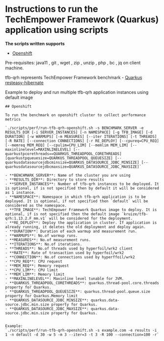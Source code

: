 # Instructions to run the TechEmpower Framework (Quarkus) application using scripts 
**The scripts written supports**
- [Openshift](#Openshift)

Pre-requisites: java11 , git , wget , zip , unzip , php , bc , jq on client machine.

tfb-qrh represents TechEmpower Framework benchmark - [Quarkus resteasy-hibernate](https://github.com/TechEmpower/FrameworkBenchmarks/tree/master/frameworks/Java/quarkus)

Example to deploy and run multiple tfb-qrh application instances using default image

```
## Openshift

To run the benchmark on openshift cluster to collect performance metrics

`./scripts/perf/run-tfb-qrh-openshift.sh -s BENCHMARK_SERVER -e RESULTS_DIR [-i SERVER_INSTANCES] [-n NAMESPACE] [-g TFB_IMAGE] [-d DURATION] [-w WARMUPS] [-m MEASURES] [--iter ITERATIONS] [-t THREADS] [-R RATE] [--connection CONNECTIONS] [-r RE_DEPLOY] [--cpureq=CPU_REQ] [--memreq MEM_REQ] [--cpulim=CPU_LIM] [--memlim MEM_LIM] [--maxinlinelevel=MAXINLINELEVEL] [--quarkustpcorethreads==QUARKUS_THREADPOOL_CORETHREADS] [quarkustpqueuesize=QUARKUS_THREADPOOL_QUEUESIZE] [--quarkusdatasourcejdbcminsize=QUARKUS_DATASOURCE_JDBC_MINSIZE] [--quarkusdatasourcejdbcmaxsize=QUARKUS_DATASOURCE_JDBC_MAXSIZE]`

- **BENCHMARK_SERVER**: Name of the cluster you are using
- **RESULTS_DIR**: Directory to store results
- **SERVER_INSTANCES**: Number of tfb-qrh instances to be deployed. It is optional, if is not specified then by default it will be considered as 1 instance.
- **NAMESPACE**: Namespace in which tfb-qrh application is to be deployed. It is optional, if not specified then `default` will be considered as the namespace.
- **TFB_IMAGE**: TechEmpower Framework Quarkus image to deploy. It is optional, if is not specified then the default image `kruize/tfb-qrh:1.13.2.F_mm.v1` will be considered for the deployment.
- **RE_DEPLOY**: Deploy the application in cluster. If application is already running, it deletes the old deployment and deploy again.
- **DURATION**: Duration of each warmup and measurement run.
- **WARMUPS**: No.of warmup runs.
- **MEASURES**: No.of measurement runs.
- **ITERATIONS**: No.of iterations.
- **THREADS**: No.of threads used by hyperfoil/wrk2 client
- **RATE**: Rate of transaction used by hyperfoil/wrk2
- **CONNECTION**: No.of connections used by hyperffoil/wrk2
- **CPU_REQ**: CPU request
- **MEM_REQ**: Memory request
- **CPU_LIM**: CPU limit
- **MEM_LIM**: Memory limit
- **MAXINLINELEVEL**: Maxinline level tunable for JVM.
- **QUARKUS_THREADPOOL_CORETHREADS**: quarkus.thread-pool.core.threads property for Quarkus.
- **QUARKUS_THREADPOOL_QUEUESIZE**: quarkus.thread-pool.queue.size property for Quarkus.Memory limit
- **QUARKUS_DATASOURCE_JDBC_MINSIZE**: quarkus.data-source.jdbc.min.size property for Quarkus.
- **QUARKUS_DATASOURCE_JDBC_MAXSIZE**: quarkus.data-source.jdbc.min.size property for Quarkus.


Example:
`./scripts/perf/run-tfb-qrh-openshift.sh -s example.com -e results -i 1 -n default -d 30 -w 5 -m 3 --iter=3 -t 3 -R 100 --connection=100 -r`

